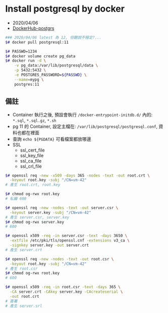 # Install postgresql by docker

- 2020/04/06
- [DockerHub-postgrs](https://hub.docker.com/_/postgres)


```bash
### 2020/04/06 latest 為 12, 但聽說不穩定?...
$# docker pull postgresql:11

$# PASSWD=1234
$# docker volume create pg_data
$# docker run -d \
    -v pg_data:/var/lib/postgresql/data \
    -p 5432:5432 \
    -e POSTGRES_PASSWORD=${PASSWD} \
    --name=mypg \
    postgres:11
```


## 備註

- Container 執行之後, 預設會執行 `/docker-entrypoint-initdb.d/` 內的: `*.sql`, `*.sql.gz`, `*.sh`
- pg 11 的 Container, 設定主檔在: `/var/lib/postgresql/postgresql.conf`, 資料也都在裡面
- 查詢 `echo ${PGDATA}` 可看檔案都放哪邊
- SSL
  - ssl_cert_file
  - ssl_key_file
  - ssl_ca_file
  - ssl_crl_file


```bash
$# openssl req -new -x509 -days 365 -nodes -text -out root.crt \
  -keyout root.key -subj "/CN=vm-42"
# 產生 root.crt, root.key

$# chmod og-rwx root.key
# 私鑰 600

$# openssl req -new -nodes -text -out server.csr \
  -keyout server.key -subj "/CN=vm-42"
# 產生 server.csr, server.key
$# chmod og-rwx server.key
# 600

$# openssl x509 -req -in server.csr -text -days 3650 \
  -extfile /etc/pki/tls/openssl.cnf -extensions v3_ca \
  -signkey server.key -out server.crt
# 產生 server.crt

$# openssl req -new -nodes -text -out root.csr \
  -keyout root.key -subj "/CN=vm-42"
# 產生 root.csr
$# chmod og-rwx root.key
# 600

$# openssl x509 -req -in root.csr -text -days 365 \
  -CA server.crt -CAkey server.key -CAcreateserial \
  -out root.crt
# 簽署
# 產生 server.srl
```
